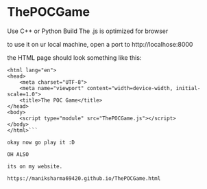 # ThePOCGame

Use C++ or Python Build
The .js is optimized for browser

to use it on ur local machine,
open a port to http://localhose:8000

the HTML page should look something like this:

```<!DOCTYPE html>
<html lang="en">
<head>
    <meta charset="UTF-8">
    <meta name="viewport" content="width=device-width, initial-scale=1.0">
    <title>The POC Game</title>
</head>
<body>
    <script type="module" src="ThePOCGame.js"></script>
</body>
</html>```

okay now go play it :D

OH ALSO

its on my website.

https://maniksharma69420.github.io/ThePOCGame.html
